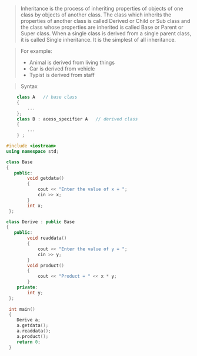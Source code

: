 > Inheritance is the process of inheriting properties of objects of one class by objects of another class. The class which inherits the properties of another class is called Derived or Child or Sub class and the class whose properties are inherited is called Base or Parent or Super class. When a single class is derived from a single parent class, it is called Single inheritance. It is the simplest of all inheritance.

> For example:
>   - Animal is derived from living things
>   - Car is derived from vehicle
>   - Typist is derived from staff

> Syntax

```c++
    class A   // base class
    {
        ...
    };
    class B : acess_specifier A   // derived class
    {   
        ...
    } ;
```

```c++
#include <iostream> 
using namespace std; 

class Base
{
   public:
        void getdata()
        {
            cout << "Enter the value of x = "; 
            cin >> x;
        }
        int x;
 };

class Derive : public Base
{
   public:
        void readdata()
        {
            cout << "Enter the value of y = "; 
            cin >> y;
        }
        void product()
        {
            cout << "Product = " << x * y;
        }
    private:
        int y;
 };
 
 int main()
 {
    Derive a;
    a.getdata();
    a.readdata();
    a.product();
    return 0;
 }
```
